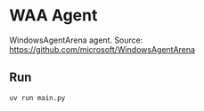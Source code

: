 # WAA Agent

WindowsAgentArena agent. Source: https://github.com/microsoft/WindowsAgentArena

## Run

`uv run main.py`

